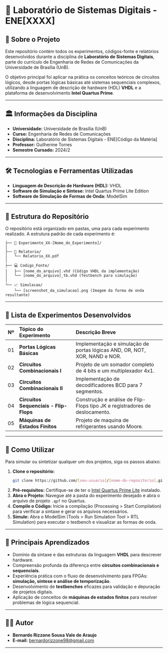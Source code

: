 # 🔬 Laboratório de Sistemas Digitais - ENE[XXXX]

## 📝 Sobre o Projeto

Este repositório contém todos os experimentos, códigos-fonte e relatórios desenvolvidos durante a disciplina de **Laboratório de Sistemas Digitais**, parte do currículo de Engenharia de Redes de Comunicações da Universidade de Brasília (UnB).

O objetivo principal foi aplicar na prática os conceitos teóricos de circuitos lógicos, desde portas lógicas básicas até sistemas sequenciais complexos, utilizando a linguagem de descrição de hardware (HDL) **VHDL** e a plataforma de desenvolvimento **Intel Quartus Prime**.

-----

## 🏛️ Informações da Disciplina

  * **Universidade:** Universidade de Brasília (UnB)
  * **Curso:** Engenharia de Redes de Comunicações
  * **Disciplina:** Laboratório de Sistemas Digitais - ENE[Código da Matéria]
  * **Professor:** Guilherme Torres
  * **Semestre Cursado:** 2024/2

-----

## 🛠️ Tecnologias e Ferramentas Utilizadas

  * **Linguagem de Descrição de Hardware (HDL):** VHDL
  * **Software de Simulação e Síntese:** Intel Quartus Prime Lite Edition
  * **Software de Simulação de Formas de Onda:** ModelSim
  

-----

## 📂 Estrutura do Repositório

O repositório está organizado em pastas, uma para cada experimento realizado. A estrutura padrão de cada experimento é:

```
├── 🧪 Experimento_XX-[Nome_do_Experimento]/
│
├── 📄 Relatorio/
│   └── Relatorio_XX.pdf  
│
├── 💻 Codigo_Fonte/
│   ├── [nome_do_arquivo].vhd (Código VHDL da implementação)
│   └── [nome_do_arquivo]_tb.vhd (Testbench para simulação)
│
└── 📈 Simulacao/
    └── [screenshot_da_simulacao].png (Imagem da forma de onda resultante)

```

-----

## 🧪 Lista de Experimentos Desenvolvidos

| Nº  | Tópico do Experimento             | Descrição Breve                                                               |                                                                |
| :-: | :-------------------------------- | :---------------------------------------------------------------------------- | :-------------------------------------------------------------------------------- |
| 01  | **Portas Lógicas Básicas** | Implementação e simulação de portas lógicas AND, OR, NOT, XOR, NAND e NOR.                                           |
| 02  | **Circuitos Combinacionais I** | Projeto de um somador completo de 4 bits e um multiplexador 4x1.                                        
| 03  | **Circuitos Combinacionais II** | Implementação de decodificadores BCD para 7 segmentos.                                                   
| 04  | **Circuitos Sequenciais - Flip-Flops** | Construção e análise de Flip-Flops tipo  JK e registradores de deslocamento.                                                         
| 05  | **Máquinas de Estados Finitos** | Projeto de maquina de refrigerantes usando Moore.    

-----

## 🚀 Como Utilizar

Para simular ou sintetizar qualquer um dos projetos, siga os passos abaixo:

1.  **Clone o repositório:**
    ```bash
    git clone https://github.com/[seu-usuario]/[nome-do-repositorio].git
    ```
2.  **Pré-requisitos:** Certifique-se de ter o [Intel Quartus Prime Lite](https://www.intel.com.br/content/www/br/pt/software/programmable/quartus-prime/download.html) instalado.
3.  **Abra o Projeto:** Navegue até a pasta do experimento desejado e abra o arquivo de projeto `.qpf` no Quartus.
4.  **Compile o Código:** Inicie a compilação (Processing \> Start Compilation) para verificar a sintaxe e gerar os arquivos necessários.
5.  **Simule:** Abra o ModelSim (Tools \> Run Simulation Tool \> RTL Simulation) para executar o testbench e visualizar as formas de onda.

-----

## 🎯 Principais Aprendizados

  * Domínio da sintaxe e das estruturas da linguagem **VHDL** para descrever hardware.
  * Compreensão profunda da diferença entre **circuitos combinacionais e sequenciais**.
  * Experiência prática com o fluxo de desenvolvimento para FPGAs: **simulação, síntese e análise de temporização**.
  * Desenvolvimento de **testbenches** eficazes para validação e depuração de projetos digitais.
  * Aplicação de conceitos de **máquinas de estados finitos** para resolver problemas de lógica sequencial.

-----

## 👨‍💻 Autor

  * **Bernardo Rizzone Sousa Vale de Araujo** 
  * **E-mail:** bernardorizzone98@gmail.com

-----
